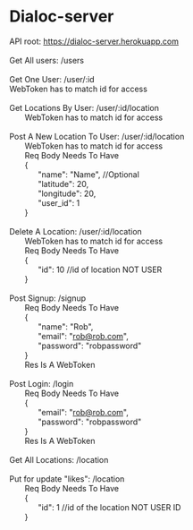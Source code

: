 # Dialoc-server

API root: https://dialoc-server.herokuapp.com <br />
<br />
Get All users: /users<br />
<br />
Get One User: /user/:id<br />
  WebToken has to match id for access<br />
<br />
Get Locations By User: /user/:id/location<br />
&nbsp;&nbsp;&nbsp;&nbsp;&nbsp;&nbsp;  WebToken has to match id for access<br />
  <br />
Post A New Location To User: /user/:id/location<br />
&nbsp;&nbsp;&nbsp;&nbsp;&nbsp;&nbsp;  WebToken has to match id for access<br />
&nbsp;&nbsp;&nbsp;&nbsp;&nbsp;&nbsp;  Req Body Needs To Have<br />
&nbsp;&nbsp;&nbsp;&nbsp;&nbsp;&nbsp;  {<br />
&nbsp;&nbsp;&nbsp;&nbsp;&nbsp;&nbsp;&nbsp;&nbsp;&nbsp;&nbsp;&nbsp;&nbsp;    "name": "Name", //Optional<br />
&nbsp;&nbsp;&nbsp;&nbsp;&nbsp;&nbsp;&nbsp;&nbsp;&nbsp;&nbsp;&nbsp;&nbsp;	  "latitude": 20,<br />
&nbsp;&nbsp;&nbsp;&nbsp;&nbsp;&nbsp;&nbsp;&nbsp;&nbsp;&nbsp;&nbsp;&nbsp;	  "longitude": 20,<br />
&nbsp;&nbsp;&nbsp;&nbsp;&nbsp;&nbsp;&nbsp;&nbsp;&nbsp;&nbsp;&nbsp;&nbsp;	  "user_id": 1<br />
 &nbsp;&nbsp;&nbsp;&nbsp;&nbsp;&nbsp; }<br />
  <br />
Delete A Location: /user/:id/location<br />
&nbsp;&nbsp;&nbsp;&nbsp;&nbsp;&nbsp;  WebToken has to match id for access<br />
&nbsp;&nbsp;&nbsp;&nbsp;&nbsp;&nbsp;  Req Body Needs To Have<br />
&nbsp;&nbsp;&nbsp;&nbsp;&nbsp;&nbsp;  {<br />
&nbsp;&nbsp;&nbsp;&nbsp;&nbsp;&nbsp;&nbsp;&nbsp;&nbsp;&nbsp;&nbsp;&nbsp;    "id": 10 //id of location NOT USER<br />
&nbsp;&nbsp;&nbsp;&nbsp;&nbsp;&nbsp;  }<br />
  <br />
Post Signup: /signup<br />
&nbsp;&nbsp;&nbsp;&nbsp;&nbsp;&nbsp;    Req Body Needs To Have<br />
&nbsp;&nbsp;&nbsp;&nbsp;&nbsp;&nbsp;    {<br />
&nbsp;&nbsp;&nbsp;&nbsp;&nbsp;&nbsp;&nbsp;&nbsp;&nbsp;&nbsp;&nbsp;&nbsp;    	"name": "Rob",<br />
&nbsp;&nbsp;&nbsp;&nbsp;&nbsp;&nbsp;&nbsp;&nbsp;&nbsp;&nbsp;&nbsp;&nbsp;	 "email": "rob@rob.com",<br />
&nbsp;&nbsp;&nbsp;&nbsp;&nbsp;&nbsp;&nbsp;&nbsp;&nbsp;&nbsp;&nbsp;&nbsp;    	"password": "robpassword"<br />
 &nbsp;&nbsp;&nbsp;&nbsp;&nbsp;&nbsp;   }<br />
 &nbsp;&nbsp;&nbsp;&nbsp;&nbsp;&nbsp;   Res Is A WebToken<br />
    <br />
Post Login: /login<br />
  &nbsp;&nbsp;&nbsp;&nbsp;&nbsp;&nbsp;  Req Body Needs To Have<br />
  &nbsp;&nbsp;&nbsp;&nbsp;&nbsp;&nbsp;  {<br />
&nbsp;&nbsp;&nbsp;&nbsp;&nbsp;&nbsp;&nbsp;&nbsp;&nbsp;&nbsp;&nbsp;&nbsp;	    "email": "rob@rob.com",<br />
&nbsp;&nbsp;&nbsp;&nbsp;&nbsp;&nbsp;&nbsp;&nbsp;&nbsp;&nbsp;&nbsp;&nbsp;    	"password": "robpassword"<br />
&nbsp;&nbsp;&nbsp;&nbsp;&nbsp;&nbsp;    } <br />
&nbsp;&nbsp;&nbsp;&nbsp;&nbsp;&nbsp;    Res Is A WebToken<br />
    <br />
Get All Locations: /location<br />
<br />
Put for update "likes": /location<br />
&nbsp;&nbsp;&nbsp;&nbsp;&nbsp;&nbsp;    Req Body Needs To Have<br />
&nbsp;&nbsp;&nbsp;&nbsp;&nbsp;&nbsp;    {<br />
&nbsp;&nbsp;&nbsp;&nbsp;&nbsp;&nbsp;&nbsp;&nbsp;&nbsp;&nbsp;&nbsp;&nbsp;      "id": 1       //id of the location NOT USER ID<br />
&nbsp;&nbsp;&nbsp;&nbsp;&nbsp;&nbsp;    }<br />
    
   
